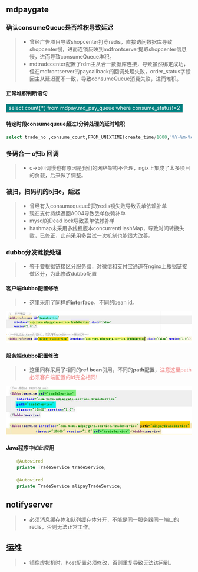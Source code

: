 ## mdpaygate

### 确认consumeQueue是否堆积导致延迟
>  * 曾经广告项目导致shopcenter打穿redis，直接访问数据库导致shopcenter慢，进而连锁反映到mdfrontserver提取shopcenter信息慢，进而导致consumeQueue堆积。
>  * mdtradecenter配置了rdm主从合一数据库连接，导致虽然绑定成功，但在mdfrontserver的paycallback的回调处理失败，order_status字段因主从延迟而不一致，导致consumeQueue消费失败，进而堆积。



#### 正常堆积判断语句

<table><tr><td bgcolor="Teal"><font color="white">select count(*) from mdpay.md_pay_queue where consume_status!=2</font></td></tr></table>

#### 特定时段consumequeue超过1分钟处理的延时堆积

```sql
select trade_no ,consume_count,FROM_UNIXTIME(create_time/1000,'%Y-%m-%d %T') add_time, FROM_UNIXTIME(last_consume_time/1000,'%Y-%m-%d %T') last_time from md_pay_queue_bak where consume_status=2 and create_time>UNIX_TIMESTAMP('2017-07-18 12:00')*1000 and create_time<UNIX_TIMESTAMP('2017-07-18 14:00')*1000  and (last_consume_time - create_time>60000) order by id desc;
```


### 多码合一 c扫b 回调
> * c->b回调慢也有原因是我们的网络架构不合理，ngix上集成了太多项目的负载，后来做了调整。

### 被扫，扫码机的b扫c，延迟
> * 曾经有入consumequeue时取redis锁失败导致丢单依赖补单
> * 现在支付持续返回A004导致丢单依赖补单
> * mysql的Dead lock导致丢单依赖补单
> * hashmap未采用多线程版本concurrentHashMap，导致时间转换失败，已修正，此前采用多尝试一次机制也能很大改善。

### dubbo分发链接处理

> * 鉴于要根据链接区分服务器，对微信和支付宝通道在nginx上根据链接做区分，为此修改dubbo配置

#### 客户端dubbo配置修改

> * 这里采用了同样的**interface**，不同的bean id。

![dubbo reference](images/07/dubbo-ref-clientside.jpg)

#### 服务端dubbo配置修改

> * 这里同样采用了相同的**ref bean**引用，不同的**path**配置，<font color=LightCoral>注意这里path必须客户端配置的id完全相同!</font>

![dubbo service](images/07/dubbo-service-serverside.jpg)

#### Java程序中如此应用

```java
    @Autowired
    private TradeService tradeService;

    @Autowired
    private TradeService alipayTradeService;
```

## notifyserver
> * 必须消息缓存体和队列缓存体分开，不能是同一服务器同一端口的redis，否则无法正常工作。

## 运维
> * 镜像虚拟机时，host配置必须修改，否则重复导致无法访问到。

